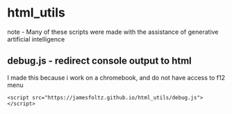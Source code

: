 # html_utils
note - Many of these scripts were made with the assistance of generative artificial intelligence 

## debug.js - redirect console output to html
I made this because i work on a chromebook, and do not have access to f12 menu
```
<script src="https://jamesfoltz.github.io/html_utils/debug.js"></script>
```

